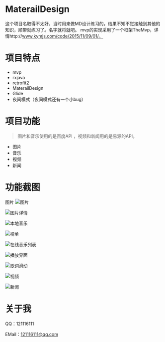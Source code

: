 # MaterailDesign
这个项目名取得不太好，当时用来做MD设计练习的，结果不知不觉接触到其他的知识，顺带就练习了。名字就将就吧。
mvp的实现采用了一个框架TheMvp，详情http://www.kymjs.com/code/2015/11/09/01/。

# 项目特点
 - mvp
 - rxjava
 - retrofit2
 - MaterailDesign
 - Glide
 - 夜间模式（夜间模式还有一个小bug）

# 项目功能
> 图片和音乐使用的是百度API ，视频和新闻用的是易源的API。

  - 图片
  - 音乐
  - 视频
  - 新闻

# 功能截图
 图片
 ![图片](https://github.com/sujianqingfeng/MaterailDesign/blob/master/screenshot/%E5%9B%BE%E7%89%87.png?raw=true)
 
 ![图片详情](https://github.com/sujianqingfeng/MaterailDesign/blob/master/screenshot/%E8%AF%A6%E6%83%85.png?raw=true)
 
 ![本地音乐](https://github.com/sujianqingfeng/MaterailDesign/blob/master/screenshot/%E6%9C%AC%E5%9C%B0%E9%9F%B3%E4%B9%90.png?raw=true)
 
 ![榜单](https://github.com/sujianqingfeng/MaterailDesign/blob/master/screenshot/%E6%A6%9C%E5%8D%95.png?raw=true)
 
 ![在线音乐列表](https://github.com/sujianqingfeng/MaterailDesign/blob/master/screenshot/%E5%9C%A8%E7%BA%BF%E9%9F%B3%E4%B9%90%E5%88%97%E8%A1%A8.png?raw=true)
 
 ![播放界面](https://github.com/sujianqingfeng/MaterailDesign/blob/master/screenshot/%E6%92%AD%E6%94%BE%E7%95%8C%E9%9D%A2.png?raw=true)
 
 ![歌词滑动](https://github.com/sujianqingfeng/MaterailDesign/blob/master/screenshot/%E6%AD%8C%E8%AF%8D.png?raw=true)
 
 ![视频](https://github.com/sujianqingfeng/MaterailDesign/blob/master/screenshot/%E8%A7%86%E9%A2%91.png?raw=true)
 
 ![新闻](https://github.com/sujianqingfeng/MaterailDesign/blob/master/screenshot/%E6%96%B0%E9%97%BB.png?raw=true)

# 关于我

 QQ：121116111
 
 EMail：121116111@qq.com
 
